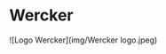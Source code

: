 <div align="justify">

# **Wercker**<a name = "id1"></a>

![Logo Wercker](img/Wercker logo.jpeg)
  
<div align="justify">
